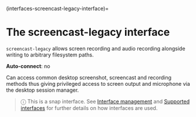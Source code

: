 (interfaces-screencast-legacy-interface)=
# The screencast-legacy interface

`screencast-legacy` allows screen recording and audio recording alongside writing to arbitrary filesystem paths.

**Auto-connect**: no

Can access common desktop screenshot, screencast and recording methods thus giving privileged access to screen output and microphone via the desktop session manager.

> ⓘ  This is a snap interface. See [Interface management](/) and [Supported interfaces](/interfaces/index) for further details on how interfaces are used.

